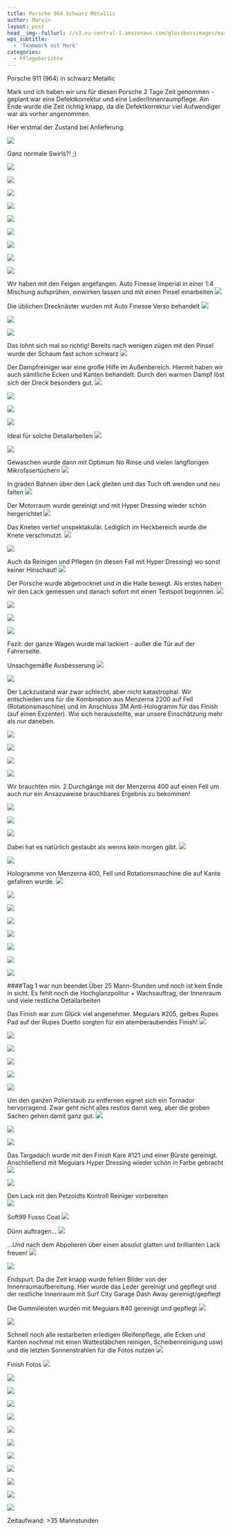 ```yaml
---
title: Porsche 964 Schwarz Metallic
author: Marvin
layout: post
head__img--fullurl: //s3.eu-central-1.amazonaws.com/glossbossimages/marvin/964schwarzmetfussocoat/P1020515.JPG
wps_subtitle:
  - 'Teamwork mit Mark'
categories:
  - Pflegeberichte
---
```


Porsche 911 (964) in schwarz Metallic

Mark und ich haben wir uns für diesen Porsche 2 Tage Zeit genommen - geplant war eine Defektkorrektur und eine Leder/Innenraumpflege. Am Ende wurde die Zeit richtig knapp, da die Defektkorrektur viel Aufwendiger war als vorher angenommen.

Hier erstmal der Zustand bei Anlieferung:

![](//s3.eu-central-1.amazonaws.com/glossbossimages/marvin/964schwarzmetfussocoat/P1020349.JPG)

Ganz normale Swirls?! ;)

![](//s3.eu-central-1.amazonaws.com/glossbossimages/marvin/964schwarzmetfussocoat/P1020351.JPG)


![](//s3.eu-central-1.amazonaws.com/glossbossimages/marvin/964schwarzmetfussocoat/P1020352.JPG)


![](//s3.eu-central-1.amazonaws.com/glossbossimages/marvin/964schwarzmetfussocoat/P1020353.JPG)


![](//s3.eu-central-1.amazonaws.com/glossbossimages/marvin/964schwarzmetfussocoat/P1020354.JPG)


![](//s3.eu-central-1.amazonaws.com/glossbossimages/marvin/964schwarzmetfussocoat/P1020356.JPG)


![](//s3.eu-central-1.amazonaws.com/glossbossimages/marvin/964schwarzmetfussocoat/P1020357.JPG)


![](//s3.eu-central-1.amazonaws.com/glossbossimages/marvin/964schwarzmetfussocoat/P1020358.JPG)


![](//s3.eu-central-1.amazonaws.com/glossbossimages/marvin/964schwarzmetfussocoat/P1020359.JPG)


![](//s3.eu-central-1.amazonaws.com/glossbossimages/marvin/964schwarzmetfussocoat/P1020360.JPG)

Wir haben mit den Felgen angefangen. Auto Finesse Imperial in einer 1:4 Mischung aufsprühen, einwirken lassen und mit einen Pinsel einarbeiten
![](//s3.eu-central-1.amazonaws.com/glossbossimages/marvin/964schwarzmetfussocoat/P1020362.JPG)

Die üblichen Drecknäster wurden mit Auto Finesse Verso behandelt
![](//s3.eu-central-1.amazonaws.com/glossbossimages/marvin/964schwarzmetfussocoat/P1020363.JPG)


![](//s3.eu-central-1.amazonaws.com/glossbossimages/marvin/964schwarzmetfussocoat/P1020364.JPG)


![](//s3.eu-central-1.amazonaws.com/glossbossimages/marvin/964schwarzmetfussocoat/P1020365.JPG)

Das lohnt sich mal so richtig! Bereits nach wenigen zügen mit den Pinsel wurde der Schaum fast schon schwarz
![](//s3.eu-central-1.amazonaws.com/glossbossimages/marvin/964schwarzmetfussocoat/P1020367.JPG)

Der Dampfreiniger war eine große Hilfe im Außenbereich. Hiermit haben wir auch sämtliche Ecken und Kanten behandelt.
Durch den warmen Dampf löst sich der Dreck besonders gut.
![](//s3.eu-central-1.amazonaws.com/glossbossimages/marvin/964schwarzmetfussocoat/P1020368.JPG)


![](//s3.eu-central-1.amazonaws.com/glossbossimages/marvin/964schwarzmetfussocoat/P1020369.JPG)


![](//s3.eu-central-1.amazonaws.com/glossbossimages/marvin/964schwarzmetfussocoat/P1020370.JPG)


![](//s3.eu-central-1.amazonaws.com/glossbossimages/marvin/964schwarzmetfussocoat/P1020371.JPG)

Ideal für solche Detailarbeiten
![](//s3.eu-central-1.amazonaws.com/glossbossimages/marvin/964schwarzmetfussocoat/P1020372.JPG)


![](//s3.eu-central-1.amazonaws.com/glossbossimages/marvin/964schwarzmetfussocoat/P1020373.JPG)

Gewaschen wurde dann mit Optimum No Rinse und vielen langflorigen Mikrofasertüchern
![](//s3.eu-central-1.amazonaws.com/glossbossimages/marvin/964schwarzmetfussocoat/P1020374.JPG)

In graden Bahnen über den Lack gleiten und das Tuch oft wenden und neu falten
![](//s3.eu-central-1.amazonaws.com/glossbossimages/marvin/964schwarzmetfussocoat/P1020375.JPG)

Der Motorraum wurde gereinigt und mit Hyper Dressing wieder schön hergerichtet
![](//s3.eu-central-1.amazonaws.com/glossbossimages/marvin/964schwarzmetfussocoat/P1020376.JPG)

Das Kneten verlief unspektakulär. Lediglich im Heckbereich wurde die Knete verschmutzt.
![](//s3.eu-central-1.amazonaws.com/glossbossimages/marvin/964schwarzmetfussocoat/P1020377.JPG)


![](//s3.eu-central-1.amazonaws.com/glossbossimages/marvin/964schwarzmetfussocoat/P1020379.JPG)

Auch da Reinigen und Pflegen (in diesen Fall mit Hyper Dressing) wo sonst keiner Hinschaut!
![](//s3.eu-central-1.amazonaws.com/glossbossimages/marvin/964schwarzmetfussocoat/P1020381.JPG)

Der Porsche wurde abgetrocknet und in die Halle bewegt. Als erstes haben wir den Lack gemessen und danach sofort mit einen Testspot begonnen.
![](//s3.eu-central-1.amazonaws.com/glossbossimages/marvin/964schwarzmetfussocoat/P1020382.JPG)


![](//s3.eu-central-1.amazonaws.com/glossbossimages/marvin/964schwarzmetfussocoat/P1020383.JPG)


![](//s3.eu-central-1.amazonaws.com/glossbossimages/marvin/964schwarzmetfussocoat/P1020384.JPG)


![](//s3.eu-central-1.amazonaws.com/glossbossimages/marvin/964schwarzmetfussocoat/P1020385.JPG)

Fazit: der ganze Wagen wurde mal lackiert - außer die Tür auf der Fahrerseite.

Unsachgemäße Ausbesserung
![](//s3.eu-central-1.amazonaws.com/glossbossimages/marvin/964schwarzmetfussocoat/P1020388.JPG)


![](//s3.eu-central-1.amazonaws.com/glossbossimages/marvin/964schwarzmetfussocoat/P1020389.JPG)

Der Lackzustand war zwar schlecht, aber nicht katastrophal. Wir entschieden uns für die Kombination aus Menzerna 2200 auf Fell (Rotationsmaschine) und im Anschluss 3M Anti-Hologramm für das Finish (auf einen Exzenter). Wie sich herausstellte, war unsere Einschätzung mehr als nur daneben.


![](//s3.eu-central-1.amazonaws.com/glossbossimages/marvin/964schwarzmetfussocoat/P1020418.JPG)


![](//s3.eu-central-1.amazonaws.com/glossbossimages/marvin/964schwarzmetfussocoat/P1020419.JPG)


![](//s3.eu-central-1.amazonaws.com/glossbossimages/marvin/964schwarzmetfussocoat/P1020421.JPG)


![](//s3.eu-central-1.amazonaws.com/glossbossimages/marvin/964schwarzmetfussocoat/P1020423.JPG)

Wir brauchten min. 2 Durchgänge mit der Menzerna 400 auf einen Fell um auch nur ein Ansazuweise brauchbares Ergebnis zu bekommen!

![](//s3.eu-central-1.amazonaws.com/glossbossimages/marvin/964schwarzmetfussocoat/P1020426.JPG)


![](//s3.eu-central-1.amazonaws.com/glossbossimages/marvin/964schwarzmetfussocoat/P1020428.JPG)


![](//s3.eu-central-1.amazonaws.com/glossbossimages/marvin/964schwarzmetfussocoat/P1020429.JPG)

Dabei hat es natürlich gestaubt als wenns kein morgen gibt. 
![](//s3.eu-central-1.amazonaws.com/glossbossimages/marvin/964schwarzmetfussocoat/P1020431.JPG)


![](//s3.eu-central-1.amazonaws.com/glossbossimages/marvin/964schwarzmetfussocoat/P1020435.JPG)

Hologramme von Menzerna 400, Fell und Rotationsmaschine die auf Kante gefahren wurde.
![](//s3.eu-central-1.amazonaws.com/glossbossimages/marvin/964schwarzmetfussocoat/P1020437.JPG)


![](//s3.eu-central-1.amazonaws.com/glossbossimages/marvin/964schwarzmetfussocoat/P1020440.JPG)


![](//s3.eu-central-1.amazonaws.com/glossbossimages/marvin/964schwarzmetfussocoat/P1020441.JPG)


![](//s3.eu-central-1.amazonaws.com/glossbossimages/marvin/964schwarzmetfussocoat/P1020442.JPG)


![](//s3.eu-central-1.amazonaws.com/glossbossimages/marvin/964schwarzmetfussocoat/P1020443.JPG)


![](//s3.eu-central-1.amazonaws.com/glossbossimages/marvin/964schwarzmetfussocoat/P1020449.JPG)


![](//s3.eu-central-1.amazonaws.com/glossbossimages/marvin/964schwarzmetfussocoat/P1020456.JPG)


![](//s3.eu-central-1.amazonaws.com/glossbossimages/marvin/964schwarzmetfussocoat/P1020458.JPG)

####Tag 1 war nun beendet
Über 25 Mann-Stunden und noch ist kein Ende in sicht. Es fehlt noch die Hochglanzpolitur + Wachsauftrag, der Innenraum und viele restliche Detailarbeiten


Das Finish war zum Glück viel angenehmer. Meguiars #205, gelbes Rupes Pad auf der Rupes Duetto sorgten für ein atemberaubendes Finish!
![](//s3.eu-central-1.amazonaws.com/glossbossimages/marvin/964schwarzmetfussocoat/P1020460.JPG)


![](//s3.eu-central-1.amazonaws.com/glossbossimages/marvin/964schwarzmetfussocoat/P1020465.JPG)


![](//s3.eu-central-1.amazonaws.com/glossbossimages/marvin/964schwarzmetfussocoat/P1020467.JPG)


![](//s3.eu-central-1.amazonaws.com/glossbossimages/marvin/964schwarzmetfussocoat/P1020470.JPG)


![](//s3.eu-central-1.amazonaws.com/glossbossimages/marvin/964schwarzmetfussocoat/P1020471.JPG)


![](//s3.eu-central-1.amazonaws.com/glossbossimages/marvin/964schwarzmetfussocoat/P1020475.JPG)

Um den ganzen Polierstaub zu entfernen eignet sich ein Tornador hervorragend. Zwar geht nicht alles restlos damit weg, aber die groben Sachen gehen damit ganz gut.
![](//s3.eu-central-1.amazonaws.com/glossbossimages/marvin/964schwarzmetfussocoat/P1020479.JPG)


![](//s3.eu-central-1.amazonaws.com/glossbossimages/marvin/964schwarzmetfussocoat/P1020480.JPG)


![](//s3.eu-central-1.amazonaws.com/glossbossimages/marvin/964schwarzmetfussocoat/P1020481.JPG)

Das Targadach wurde mit den Finish Kare #121 und einer Bürste gereinigt. Anschließend mit Meguiars Hyper Dressing wieder schön in Farbe gebracht
![](//s3.eu-central-1.amazonaws.com/glossbossimages/marvin/964schwarzmetfussocoat/P1020484.JPG)


![](//s3.eu-central-1.amazonaws.com/glossbossimages/marvin/964schwarzmetfussocoat/P1020485.JPG)

Den Lack mit den Petzoldts Kontroll Reiniger vorbereiten  
![](//s3.eu-central-1.amazonaws.com/glossbossimages/marvin/964schwarzmetfussocoat/P1020486.JPG)

Soft99 Fusso Coat
![](//s3.eu-central-1.amazonaws.com/glossbossimages/marvin/964schwarzmetfussocoat/P1020487.JPG)

Dünn auftragen...
![](//s3.eu-central-1.amazonaws.com/glossbossimages/marvin/964schwarzmetfussocoat/P1020488.JPG)

...Und nach dem Abpolieren über einen absolut glatten und brillianten Lack freuen!
![](//s3.eu-central-1.amazonaws.com/glossbossimages/marvin/964schwarzmetfussocoat/P1020494.JPG)


![](//s3.eu-central-1.amazonaws.com/glossbossimages/marvin/964schwarzmetfussocoat/P1020497.JPG)

Endspurt. Da die Zeit knapp wurde fehlen Bilder von der Innenraumaufbereitung. Hier wurde das Leder gereinigt und gepflegt und der restliche Innenraum mit Surf City Garage Dash Away gereinigt/gepflegt

Die Gummileisten wurden mit Meguiars #40 gereinigt und gepflegt
![](//s3.eu-central-1.amazonaws.com/glossbossimages/marvin/964schwarzmetfussocoat/P1020499.JPG)

![](//s3.eu-central-1.amazonaws.com/glossbossimages/marvin/964schwarzmetfussocoat/P1020503.JPG)

Schnell noch alle restarbeiten erledigen (Reifenpflege, alle Ecken und Kanten nochmal mit einen Wattestäbchen reinigen, Scheibenreinigung usw) und die letzten Sonnenstrahlen für die Fotos nutzen
![](//s3.eu-central-1.amazonaws.com/glossbossimages/marvin/964schwarzmetfussocoat/P1020501.JPG)

Finish Fotos
![](//s3.eu-central-1.amazonaws.com/glossbossimages/marvin/964schwarzmetfussocoat/P1020504.JPG)


![](//s3.eu-central-1.amazonaws.com/glossbossimages/marvin/964schwarzmetfussocoat/P1020506.JPG)


![](//s3.eu-central-1.amazonaws.com/glossbossimages/marvin/964schwarzmetfussocoat/P1020508.JPG)


![](//s3.eu-central-1.amazonaws.com/glossbossimages/marvin/964schwarzmetfussocoat/P1020509.JPG)


![](//s3.eu-central-1.amazonaws.com/glossbossimages/marvin/964schwarzmetfussocoat/P1020510.JPG)


![](//s3.eu-central-1.amazonaws.com/glossbossimages/marvin/964schwarzmetfussocoat/P1020513.JPG)


![](//s3.eu-central-1.amazonaws.com/glossbossimages/marvin/964schwarzmetfussocoat/P1020514.JPG)


![](//s3.eu-central-1.amazonaws.com/glossbossimages/marvin/964schwarzmetfussocoat/P1020515.JPG)


![](//s3.eu-central-1.amazonaws.com/glossbossimages/marvin/964schwarzmetfussocoat/P1020517.JPG)


![](//s3.eu-central-1.amazonaws.com/glossbossimages/marvin/964schwarzmetfussocoat/P1020519.JPG)


![](//s3.eu-central-1.amazonaws.com/glossbossimages/marvin/964schwarzmetfussocoat/P1020522.JPG)


![](//s3.eu-central-1.amazonaws.com/glossbossimages/marvin/964schwarzmetfussocoat/P1020523.JPG)


Zeitaufwand: >35 Mannstunden
